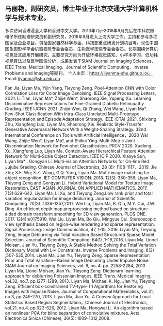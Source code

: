 ## 马丽艳，副研究员，博士毕业于北京交通大学计算机科学与技术专业。
多次访问香港浸会大学和香港中文大学。2013年7月-2018年9月先后在中科院微电子所任助理研究员和副研究员，2018年9月进入上海大学工作。主持和参与多项国家及企业项目，包括国家自然科学基金、科技部重点研发计划项目等。现任中国图象图形学学会机器视觉专委会委员、生物医学图像专委会委员。长期围绕计算机视觉及其应用开展研究，主要研究方向为开放环境视觉感知、小样本学习、低功耗视觉算法以及医学图像分析，成果发表于SIAM Journal on Imaging Sciences、IEEE Trans. Medical Imaging、Journal of Scientific Computing、Inverse Problems and Imaging等期刊。
个人主页：https://liyanma-shu.github.io/。
Email: liyanma@shu.edu.cn

 Fan Jia, Liyan Ma, Yijin Yang, Tieyong Zeng. Pixel-Attention CNN with Color Correlation Loss for Color Image Denoising. IEEE Signal Processing Letters, 2021.
 Li Tian, Liyan Ma*, Zhijie Wen*, Shaorong Xie, Yupeng Xu. Learning Discriminative Representations for Fine-Grained Diabetic Retinopathy Grading. IEEE IJCNN 2021.
 Zhijie Wen, Qi Zhang, Wei Wang, Liyan Ma*. Few-Shot Classification With Intra-Class Unrelated Multi-Prototype Representation and Episode Adaptation Strategy. IEEE ICTAI-2021.
 Shixiong Zhu, Xiangfeng Luo, Liyan Ma, Shaorong Xie. Realistic Style-Transfer Generative Adversarial Network With a Weight-Sharing Strategy. 32nd International Conference on Tools with Artificial Intelligence，2020
 Wei Wang, Zhijie Wen*, Liyan Ma*, and Shihui Ying. Multi-Metric Joint Discrimination Network for Few-shot Classification. PRCV 2020.
 Xuelong Xu, Xiangfeng Luo, Liyan Ma. Context-Aware Hierarchical Feature Attention Network for Multi-Scale Object Detection. IEEE ICIP 2020.
 Xiaoye Sun, Liyan Ma* , Gongyan Li. Multi-vision Attention Networks for On-line Red Jujube Grading. Chinese Journal of Electronics, 28 (6): 1108-1117，2019.
 Jie Zhu; S.F. Wu; X.Z. Wang, G.Q. Yang, Liyan Ma. Multi-image matching for object recognition. IET COMPUTER VISION. 2018. 12(3): 350-356.
 Liyan Ma, Tieyong Zeng and Gongyan Li. Hybrid Variational Model for Texture Image Restoration. EAST ASIAN JOURNAL ON APPLIED MATHEMATICS. 2017. 7(3):629-642.
 Liyan Ma, Li Xu, and Tieyong Zeng.Low rank prior and total variation regularization for image deblurring. Journal of Scientific Computing. 70(3) :1336-1357,2017.
 Wei Liu, Liyan Ma, B. Qiu, M.Y. Cui, J.W. Ding. An efficient depth map preprocessing method based on structure-aided domain transform smoothing for 3D view generation. PLOS ONE. 2017. 12(4):e0175910.
 Wei Liu, Liyan Ma, Bo Qiu, Mingyue Cui. Stereoscopic view synthesis based on region-wise rendering and sparse representation. Signal Processing: Image Communication, 47, 1-15, 2016.
 Liyan Ma, Tieyong Zeng, Image Deblurring via Total Variation Based Structured Sparse Model Selection. Journal of Scientific Computing: 64(1) ,1-19,2016.
 Liyan Ma, Lionel Moisan, Jian Yu, Tieyong Zeng, A Stable Method Solving the Total Variation Dictionary Model with L∞ Constraints. Inverse Problems and Imaging. 8(2) ,507-535,2014.
 Liyan Ma, Jian Yu, Tieyong Zeng. Sparse Representation Prior and Total Variation--Based Image Deblurring Under Impulse Noise. SIAM Journal on Imaging Sciences, vol. 6, no. 4. pp. 2258-2284, 2013.
 Liyan Ma, Lionel Moisan, Jian Yu, Tieyong Zeng. Dictionary learning approach for deblurring Poissonian Images, IEEE Trans. Medical Imaging, vol.32, no.7. pp.1277-1289, 2013.
 Liyan Ma, Michael K. Ng, Jian Yu, Tieyong Zeng. Efficient box-constrained TV-type-
l
1
 Algorithms for Restoring Images with Impulse Noise. Journal of Computational Mathematics, vol.31, no.3, pp.249-270, 2013.
 Liyan Ma, Jian Yu. A Convex Approach for Local Statistics Based Region Segmentation，Chinese Journal of Electronics, vol.21, no.4. pp.623-626, 2012.
 Liyan Ma, Hongwei Li. An algorithm based on nonlinear PCA for blind separation of convolutive mixtures. Acta Electronica Sinica (Chinese), 36(5): 1009-1012,2008.